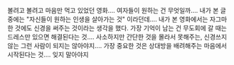 볼려고 볼려고 마음만 먹고 있었던 영화....
여자들이 원하는 건 무엇일까.... 내가 본 글 중에는
"자신들이 원하는 인생을 살아가는 것" 이라던데....
내가 본 영화에서는 자그마한 것에도 신경을 써주는 것이라는 생각을 했다. 가장 기억이 남는 건 무도회에 갈 때는 드레스만 있으면 해결된다는 것.... 사소하지만 간단한 것을 몰라서 못해주는, 신경쓰지 않는 그런 사람이 되지는 않아야지....
가장 중요한 것은 상대방을 배려해주는 마음에서 시작된다는 것.... 잊지 말아야지
